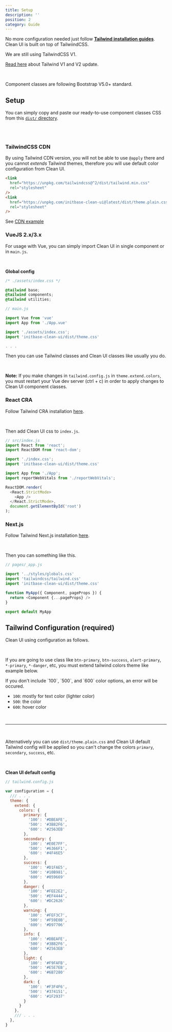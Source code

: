```yaml
---
title: Setup
description: ''
position: 2
category: Guide
---
```


No more configuration needed just follow [__Tailwind installation guides__](https://tailwindcss.com/docs/installation#integration-guides). Clean UI is built on top of TailwiindCSS.

<alert type="warning">
We are still using TailwindCSS V1. 
</alert>

[Read here](https://tailwindcss.com/docs/upgrading-to-v2#update-renamed-utility-classes) about Tailwind V1 and V2 update.

<br />

Component classes are following Bootstrap V5.0+ standard.

## Setup

You can simply copy and paste our ready-to-use component classes CSS from this [`dist/` directory](https://github.com/initbase/clean/tree/main/dist).

<br />
<Installation></Installation>
<br />

### TailwindCSS CDN

By using Tailwind CDN version, you will not be able to use `@apply` there and you cannot _extends_ Tailwind themes, therefore you will use default color configuration from Clean UI.

```html
<link
  href="https://unpkg.com/tailwindcss@^2/dist/tailwind.min.css"
  rel="stylesheet"
/>
<link
  href="https://unpkg.com/initbase-clean-ui@latest/dist/theme.plain.css"
  rel="stylesheet"
/>
```

See [CDN example](/static-cdn)

### VueJS 2.x/3.x

For usage with Vue, you can simply import Clean UI in single component or in `main.js`.

<br />

__Global config__

```css
/* ./assets/index.css */

@tailwind base;
@tailwind components;
@tailwind utilities;
```

```javascript
// main.js

import Vue from 'vue'
import App from './App.vue'

import './assets/index.css';
import 'initbase-clean-ui/dist/theme.css'

. . . 

```

Then you can use Tailwind classes and Clean UI classes like usually you do.

<br />

__Note:__ If you make changes in `tailwind.config.js` in `theme.extend.colors`, you must restart your Vue dev server (ctrl + c) in order to apply changes to Clean UI component classes.


### React CRA

Follow Tailwind CRA installation [here](https://tailwindcss.com/docs/guides/create-react-app).

<br />

Then add Clean UI css to `index.js`.

```javascript
// src/index.js
import React from 'react';
import ReactDOM from 'react-dom';

import './index.css';
import 'initbase-clean-ui/dist/theme.css'

import App from './App';
import reportWebVitals from './reportWebVitals';

ReactDOM.render(
  <React.StrictMode>
    <App />
  </React.StrictMode>,
  document.getElementById('root')
);

```

### Next.js

Follow Tailwind Next.js installation [here](https://tailwindcss.com/docs/guides/nextjs).

<br />

Then you can something like this.

```javascript
// pages/_app.js

import '../styles/globals.css'
import 'tailwindcss/tailwind.css'
import 'initbase-clean-ui/dist/theme.css'

function MyApp({ Component, pageProps }) {
  return <Component {...pageProps} />
}

export default MyApp
```

## Tailwind Configuration (required)

Clean UI using configuration as follows.

<br class="mb-1"/>

If you are going to use class like `btn-primary`, `btn-success`, `alert-primary`, `*-primary`, `*-danger`, etc, you must extend tailwind colors theme like example below.

<alert type="warning">
If you don't include `100`, `500`, and `600` color options, an error will be occured.
</alert>


- `100`: mostly for text color (lighter color)
- `500`: the color
- `600`: hover color

<br />

---

<br />

Alternatively you can use `dist/theme.plain.css` and Clean UI default Tailwind config will be applied so you can't change the colors `primary`, `secondary`, `success`, etc.

<br />

__Clean UI default config__

```javascript
// tailwind.config.js

var configuration = {
  /// . . .
  theme: {
    extend: {
      colors: {
        primary: {
          '100': '#DBEAFE',
          '500': '#3B82F6',
          '600': '#2563EB'
        },
        secondary: {
          '100': '#E0E7FF',
          '500': '#6366F1',
          '600': '#4F46E5'
        },
        success: {
          '100': '#D1FAE5',
          '500': '#10B981',
          '600': '#059669'
        },
        danger: {
          '100': '#FEE2E2',
          '500': '#EF4444',
          '600': '#DC2626'
        },
        warning: {
          '100': '#FEF3C7',
          '500': '#F59E0B',
          '600': '#D97706'
        },
        info: {
          '100': '#DBEAFE',
          '500': '#3B82F6',
          '600': '#2563EB'
        },
        light: {
          '100': '#F9FAFB',
          '500': '#E5E7EB',
          '600': '#6B7280'
        },
        dark: {
          '100': '#F3F4F6',
          '500': '#374151',
          '600': '#1F2937'
        }
      }
    },
    /// . . .
  },
}
```